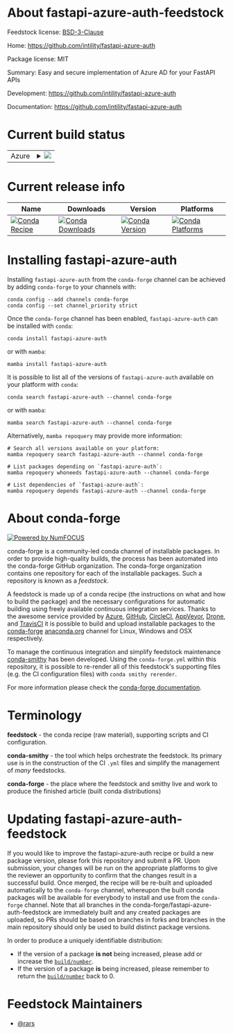About fastapi-azure-auth-feedstock
==================================

Feedstock license: [BSD-3-Clause](https://github.com/conda-forge/fastapi-azure-auth-feedstock/blob/main/LICENSE.txt)

Home: https://github.com/intility/fastapi-azure-auth

Package license: MIT

Summary: Easy and secure implementation of Azure AD for your FastAPI APIs

Development: https://github.com/intility/fastapi-azure-auth

Documentation: https://github.com/intility/fastapi-azure-auth

Current build status
====================


<table>
    
  <tr>
    <td>Azure</td>
    <td>
      <details>
        <summary>
          <a href="https://dev.azure.com/conda-forge/feedstock-builds/_build/latest?definitionId=18825&branchName=main">
            <img src="https://dev.azure.com/conda-forge/feedstock-builds/_apis/build/status/fastapi-azure-auth-feedstock?branchName=main">
          </a>
        </summary>
        <table>
          <thead><tr><th>Variant</th><th>Status</th></tr></thead>
          <tbody><tr>
              <td>linux_64_python3.10.____cpython</td>
              <td>
                <a href="https://dev.azure.com/conda-forge/feedstock-builds/_build/latest?definitionId=18825&branchName=main">
                  <img src="https://dev.azure.com/conda-forge/feedstock-builds/_apis/build/status/fastapi-azure-auth-feedstock?branchName=main&jobName=linux&configuration=linux%20linux_64_python3.10.____cpython" alt="variant">
                </a>
              </td>
            </tr><tr>
              <td>linux_64_python3.11.____cpython</td>
              <td>
                <a href="https://dev.azure.com/conda-forge/feedstock-builds/_build/latest?definitionId=18825&branchName=main">
                  <img src="https://dev.azure.com/conda-forge/feedstock-builds/_apis/build/status/fastapi-azure-auth-feedstock?branchName=main&jobName=linux&configuration=linux%20linux_64_python3.11.____cpython" alt="variant">
                </a>
              </td>
            </tr><tr>
              <td>linux_64_python3.12.____cpython</td>
              <td>
                <a href="https://dev.azure.com/conda-forge/feedstock-builds/_build/latest?definitionId=18825&branchName=main">
                  <img src="https://dev.azure.com/conda-forge/feedstock-builds/_apis/build/status/fastapi-azure-auth-feedstock?branchName=main&jobName=linux&configuration=linux%20linux_64_python3.12.____cpython" alt="variant">
                </a>
              </td>
            </tr><tr>
              <td>linux_64_python3.13.____cp313</td>
              <td>
                <a href="https://dev.azure.com/conda-forge/feedstock-builds/_build/latest?definitionId=18825&branchName=main">
                  <img src="https://dev.azure.com/conda-forge/feedstock-builds/_apis/build/status/fastapi-azure-auth-feedstock?branchName=main&jobName=linux&configuration=linux%20linux_64_python3.13.____cpython" alt="variant">
                </a>
              </td>
            </tr><tr>
              <td>linux_64_python3.9.____cpython</td>
              <td>
                <a href="https://dev.azure.com/conda-forge/feedstock-builds/_build/latest?definitionId=18825&branchName=main">
                  <img src="https://dev.azure.com/conda-forge/feedstock-builds/_apis/build/status/fastapi-azure-auth-feedstock?branchName=main&jobName=linux&configuration=linux%20linux_64_python3.9.____cpython" alt="variant">
                </a>
              </td>
            </tr><tr>
              <td>osx_64_python3.10.____cpython</td>
              <td>
                <a href="https://dev.azure.com/conda-forge/feedstock-builds/_build/latest?definitionId=18825&branchName=main">
                  <img src="https://dev.azure.com/conda-forge/feedstock-builds/_apis/build/status/fastapi-azure-auth-feedstock?branchName=main&jobName=osx&configuration=osx%20osx_64_python3.10.____cpython" alt="variant">
                </a>
              </td>
            </tr><tr>
              <td>osx_64_python3.11.____cpython</td>
              <td>
                <a href="https://dev.azure.com/conda-forge/feedstock-builds/_build/latest?definitionId=18825&branchName=main">
                  <img src="https://dev.azure.com/conda-forge/feedstock-builds/_apis/build/status/fastapi-azure-auth-feedstock?branchName=main&jobName=osx&configuration=osx%20osx_64_python3.11.____cpython" alt="variant">
                </a>
              </td>
            </tr><tr>
              <td>osx_64_python3.12.____cpython</td>
              <td>
                <a href="https://dev.azure.com/conda-forge/feedstock-builds/_build/latest?definitionId=18825&branchName=main">
                  <img src="https://dev.azure.com/conda-forge/feedstock-builds/_apis/build/status/fastapi-azure-auth-feedstock?branchName=main&jobName=osx&configuration=osx%20osx_64_python3.12.____cpython" alt="variant">
                </a>
              </td>
            </tr><tr>
              <td>osx_64_python3.13.____cp313</td>
              <td>
                <a href="https://dev.azure.com/conda-forge/feedstock-builds/_build/latest?definitionId=18825&branchName=main">
                  <img src="https://dev.azure.com/conda-forge/feedstock-builds/_apis/build/status/fastapi-azure-auth-feedstock?branchName=main&jobName=osx&configuration=osx%20osx_64_python3.13.____cpython" alt="variant">
                </a>
              </td>
            </tr><tr>
              <td>osx_64_python3.9.____cpython</td>
              <td>
                <a href="https://dev.azure.com/conda-forge/feedstock-builds/_build/latest?definitionId=18825&branchName=main">
                  <img src="https://dev.azure.com/conda-forge/feedstock-builds/_apis/build/status/fastapi-azure-auth-feedstock?branchName=main&jobName=osx&configuration=osx%20osx_64_python3.9.____cpython" alt="variant">
                </a>
              </td>
            </tr><tr>
              <td>win_64_python3.10.____cpython</td>
              <td>
                <a href="https://dev.azure.com/conda-forge/feedstock-builds/_build/latest?definitionId=18825&branchName=main">
                  <img src="https://dev.azure.com/conda-forge/feedstock-builds/_apis/build/status/fastapi-azure-auth-feedstock?branchName=main&jobName=win&configuration=win%20win_64_python3.10.____cpython" alt="variant">
                </a>
              </td>
            </tr><tr>
              <td>win_64_python3.11.____cpython</td>
              <td>
                <a href="https://dev.azure.com/conda-forge/feedstock-builds/_build/latest?definitionId=18825&branchName=main">
                  <img src="https://dev.azure.com/conda-forge/feedstock-builds/_apis/build/status/fastapi-azure-auth-feedstock?branchName=main&jobName=win&configuration=win%20win_64_python3.11.____cpython" alt="variant">
                </a>
              </td>
            </tr><tr>
              <td>win_64_python3.12.____cpython</td>
              <td>
                <a href="https://dev.azure.com/conda-forge/feedstock-builds/_build/latest?definitionId=18825&branchName=main">
                  <img src="https://dev.azure.com/conda-forge/feedstock-builds/_apis/build/status/fastapi-azure-auth-feedstock?branchName=main&jobName=win&configuration=win%20win_64_python3.12.____cpython" alt="variant">
                </a>
              </td>
            </tr><tr>
              <td>win_64_python3.13.____cp313</td>
              <td>
                <a href="https://dev.azure.com/conda-forge/feedstock-builds/_build/latest?definitionId=18825&branchName=main">
                  <img src="https://dev.azure.com/conda-forge/feedstock-builds/_apis/build/status/fastapi-azure-auth-feedstock?branchName=main&jobName=win&configuration=win%20win_64_python3.13.____cpython" alt="variant">
                </a>
              </td>
            </tr><tr>
              <td>win_64_python3.9.____cpython</td>
              <td>
                <a href="https://dev.azure.com/conda-forge/feedstock-builds/_build/latest?definitionId=18825&branchName=main">
                  <img src="https://dev.azure.com/conda-forge/feedstock-builds/_apis/build/status/fastapi-azure-auth-feedstock?branchName=main&jobName=win&configuration=win%20win_64_python3.9.____cpython" alt="variant">
                </a>
              </td>
            </tr>
          </tbody>
        </table>
      </details>
    </td>
  </tr>
</table>

Current release info
====================

| Name | Downloads | Version | Platforms |
| --- | --- | --- | --- |
| [![Conda Recipe](https://img.shields.io/badge/recipe-fastapi--azure--auth-green.svg)](https://anaconda.org/conda-forge/fastapi-azure-auth) | [![Conda Downloads](https://img.shields.io/conda/dn/conda-forge/fastapi-azure-auth.svg)](https://anaconda.org/conda-forge/fastapi-azure-auth) | [![Conda Version](https://img.shields.io/conda/vn/conda-forge/fastapi-azure-auth.svg)](https://anaconda.org/conda-forge/fastapi-azure-auth) | [![Conda Platforms](https://img.shields.io/conda/pn/conda-forge/fastapi-azure-auth.svg)](https://anaconda.org/conda-forge/fastapi-azure-auth) |

Installing fastapi-azure-auth
=============================

Installing `fastapi-azure-auth` from the `conda-forge` channel can be achieved by adding `conda-forge` to your channels with:

```
conda config --add channels conda-forge
conda config --set channel_priority strict
```

Once the `conda-forge` channel has been enabled, `fastapi-azure-auth` can be installed with `conda`:

```
conda install fastapi-azure-auth
```

or with `mamba`:

```
mamba install fastapi-azure-auth
```

It is possible to list all of the versions of `fastapi-azure-auth` available on your platform with `conda`:

```
conda search fastapi-azure-auth --channel conda-forge
```

or with `mamba`:

```
mamba search fastapi-azure-auth --channel conda-forge
```

Alternatively, `mamba repoquery` may provide more information:

```
# Search all versions available on your platform:
mamba repoquery search fastapi-azure-auth --channel conda-forge

# List packages depending on `fastapi-azure-auth`:
mamba repoquery whoneeds fastapi-azure-auth --channel conda-forge

# List dependencies of `fastapi-azure-auth`:
mamba repoquery depends fastapi-azure-auth --channel conda-forge
```


About conda-forge
=================

[![Powered by
NumFOCUS](https://img.shields.io/badge/powered%20by-NumFOCUS-orange.svg?style=flat&colorA=E1523D&colorB=007D8A)](https://numfocus.org)

conda-forge is a community-led conda channel of installable packages.
In order to provide high-quality builds, the process has been automated into the
conda-forge GitHub organization. The conda-forge organization contains one repository
for each of the installable packages. Such a repository is known as a *feedstock*.

A feedstock is made up of a conda recipe (the instructions on what and how to build
the package) and the necessary configurations for automatic building using freely
available continuous integration services. Thanks to the awesome service provided by
[Azure](https://azure.microsoft.com/en-us/services/devops/), [GitHub](https://github.com/),
[CircleCI](https://circleci.com/), [AppVeyor](https://www.appveyor.com/),
[Drone](https://cloud.drone.io/welcome), and [TravisCI](https://travis-ci.com/)
it is possible to build and upload installable packages to the
[conda-forge](https://anaconda.org/conda-forge) [anaconda.org](https://anaconda.org/)
channel for Linux, Windows and OSX respectively.

To manage the continuous integration and simplify feedstock maintenance
[conda-smithy](https://github.com/conda-forge/conda-smithy) has been developed.
Using the ``conda-forge.yml`` within this repository, it is possible to re-render all of
this feedstock's supporting files (e.g. the CI configuration files) with ``conda smithy rerender``.

For more information please check the [conda-forge documentation](https://conda-forge.org/docs/).

Terminology
===========

**feedstock** - the conda recipe (raw material), supporting scripts and CI configuration.

**conda-smithy** - the tool which helps orchestrate the feedstock.
                   Its primary use is in the construction of the CI ``.yml`` files
                   and simplify the management of *many* feedstocks.

**conda-forge** - the place where the feedstock and smithy live and work to
                  produce the finished article (built conda distributions)


Updating fastapi-azure-auth-feedstock
=====================================

If you would like to improve the fastapi-azure-auth recipe or build a new
package version, please fork this repository and submit a PR. Upon submission,
your changes will be run on the appropriate platforms to give the reviewer an
opportunity to confirm that the changes result in a successful build. Once
merged, the recipe will be re-built and uploaded automatically to the
`conda-forge` channel, whereupon the built conda packages will be available for
everybody to install and use from the `conda-forge` channel.
Note that all branches in the conda-forge/fastapi-azure-auth-feedstock are
immediately built and any created packages are uploaded, so PRs should be based
on branches in forks and branches in the main repository should only be used to
build distinct package versions.

In order to produce a uniquely identifiable distribution:
 * If the version of a package **is not** being increased, please add or increase
   the [``build/number``](https://docs.conda.io/projects/conda-build/en/latest/resources/define-metadata.html#build-number-and-string).
 * If the version of a package **is** being increased, please remember to return
   the [``build/number``](https://docs.conda.io/projects/conda-build/en/latest/resources/define-metadata.html#build-number-and-string)
   back to 0.

Feedstock Maintainers
=====================

* [@rars](https://github.com/rars/)

